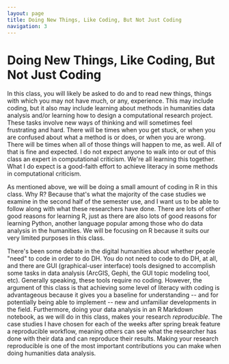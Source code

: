 ```yaml
---
layout: page
title: Doing New Things, Like Coding, But Not Just Coding
navigation: 3
---
```

# Doing New Things, Like Coding, But Not Just Coding
In this class, you will likely be asked to do and to read new things, things with which you may not have much, or any, experience. This may include coding, but it also may include learning about methods in humanities data analysis and/or learning how to design a computational research project. These tasks involve new ways of thinking and will sometimes feel frustrating and hard. There will be times when you get stuck, or when you are confused about what a method is or does, or when you are wrong. There will be times when all of those things will happen to me, as well. All of that is fine and expected. I do not expect anyone to walk into or out of this class an expert in computational criticism. We're all learning this together. What I do expect is a good-faith effort to achieve literacy in some methods in computational criticism.

As mentioned above, we will be doing a small amount of coding in R in this class. Why R? Because that's what the majority of the case studies we examine in the second half of the semester use, and I want us to be able to follow along with what these researchers have done. There are lots of other good reasons for learning R, just as there are also lots of good reasons for learning Python, another language popular among those who do data analysis in the humanities. We will be focusing on R because it suits our very limited purposes in this class.

There's been some debate in the digital humanities about whether people "need" to code in order to do DH. You do not need to code to do DH, at all, and there are GUI (graphical-user interface) tools designed to accomplish some tasks in data analysis (ArcGIS, Gephi, the GUI topic modeling tool, etc). Generally speaking, these tools require no coding. However, the argument of this class is that achieving some level of literacy with coding is advantageous because it gives you a baseline for understanding -- and for potentially being able to implement -- new and unfamiliar developments in the field. Furthermore, doing your data analysis in an R Markdown notebook, as we will do in this class, makes your research _reproducible_. The case studies I have chosen for each of the weeks after spring break feature a reproducible workflow, meaning others can see what the researcher has done with their data and can reproduce their results. Making your research reproducible is one of the most important contributions you can make when doing humanities data analysis.
